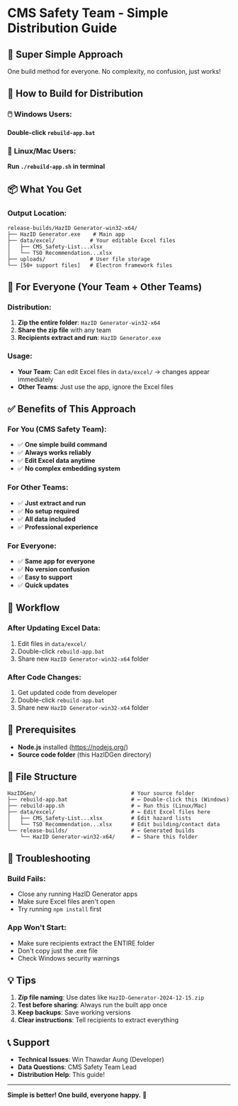 # CMS Safety Team - Simple Distribution Guide

## 🎯 **Super Simple Approach**

One build method for everyone. No complexity, no confusion, just works!

## 🚀 **How to Build for Distribution**

### 🖱️ **Windows Users:**
**Double-click `rebuild-app.bat`**

### 🐧 **Linux/Mac Users:**
**Run `./rebuild-app.sh` in terminal**

## 📦 **What You Get**

### **Output Location:**
```
release-builds/HazID Generator-win32-x64/
├── HazID Generator.exe    # Main app
├── data/excel/           # Your editable Excel files
│   ├── CMS_Safety-List...xlsx
│   └── TSO Recommendation...xlsx
├── uploads/              # User file storage
└── [50+ support files]   # Electron framework files
```

## 👥 **For Everyone (Your Team + Other Teams)**

### **Distribution:**
1. **Zip the entire folder**: `HazID Generator-win32-x64`
2. **Share the zip file** with any team
3. **Recipients extract and run**: `HazID Generator.exe`

### **Usage:**
- **Your Team**: Can edit Excel files in `data/excel/` → changes appear immediately
- **Other Teams**: Just use the app, ignore the Excel files

## ✅ **Benefits of This Approach**

### **For You (CMS Safety Team):**
- ✅ **One simple build command**
- ✅ **Always works reliably**
- ✅ **Edit Excel data anytime**
- ✅ **No complex embedding system**

### **For Other Teams:**
- ✅ **Just extract and run**
- ✅ **No setup required**
- ✅ **All data included**
- ✅ **Professional experience**

### **For Everyone:**
- ✅ **Same app for everyone**
- ✅ **No version confusion**
- ✅ **Easy to support**
- ✅ **Quick updates**

## 🔄 **Workflow**

### **After Updating Excel Data:**
1. Edit files in `data/excel/`
2. Double-click `rebuild-app.bat`
3. Share new `HazID Generator-win32-x64` folder

### **After Code Changes:**
1. Get updated code from developer
2. Double-click `rebuild-app.bat`
3. Share new `HazID Generator-win32-x64` folder

## 🔧 **Prerequisites**

- **Node.js** installed (https://nodejs.org/)
- **Source code folder** (this HazIDGen directory)

## 📁 **File Structure**

```
HazIDGen/                              # Your source folder
├── rebuild-app.bat                    # ← Double-click this (Windows)
├── rebuild-app.sh                     # ← Run this (Linux/Mac)
├── data/excel/                        # ← Edit Excel files here
│   ├── CMS_Safety-List...xlsx         # Edit hazard lists
│   └── TSO Recommendation...xlsx      # Edit building/contact data
└── release-builds/                    # ← Generated builds
    └── HazID Generator-win32-x64/     # ← Share this folder
```

## 🚨 **Troubleshooting**

### **Build Fails:**
- Close any running HazID Generator apps
- Make sure Excel files aren't open
- Try running `npm install` first

### **App Won't Start:**
- Make sure recipients extract the ENTIRE folder
- Don't copy just the .exe file
- Check Windows security warnings

## 💡 **Tips**

1. **Zip file naming**: Use dates like `HazID-Generator-2024-12-15.zip`
2. **Test before sharing**: Always run the built app once
3. **Keep backups**: Save working versions
4. **Clear instructions**: Tell recipients to extract everything

## 📞 **Support**

- **Technical Issues**: Win Thawdar Aung (Developer)
- **Data Questions**: CMS Safety Team Lead
- **Distribution Help**: This guide!

---

**Simple is better! One build, everyone happy.** 🎉